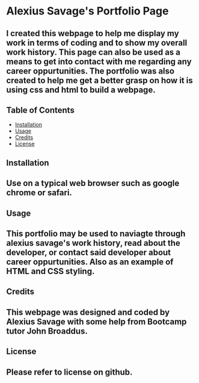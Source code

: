 # Alexius Savage's Portfolio Page

## I created this webpage to help me display my work in terms of coding and to show my overall work history. This page can also be used as a means to get into contact with me regarding any career oppurtunities. The portfolio was also created to help me get a better grasp on how it is using css and html to build a webpage.

## Table of Contents
- [Installation](#installation)
- [Usage](#usage)
- [Credits](#credits)
- [License](#license)
## Installation
## Use on a typical web browser such as google chrome or safari.
## Usage
## This portfolio may be used to naviagte through alexius savage's work history, read about the developer, or contact said developer about career oppurtunities. Also as an example of HTML and CSS styling.
## Credits
## This webpage was designed and coded by Alexius Savage with some help from Bootcamp tutor John Broaddus.
## License
## Please refer to license on github.